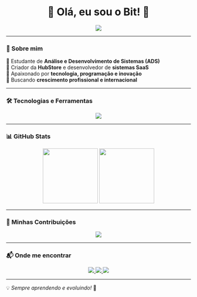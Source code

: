 <h1 align="center">🚀 Olá, eu sou o Bit! 🚀</h1>

<p align="center">
  <img src="https://readme-typing-svg.herokuapp.com?font=Fira+Code&weight=600&size=22&pause=1000&color=00F700&width=600&lines=Desenvolvedor+Full+Stack+em+formação;Criador+da+HubStore;Apaixonado+por+Tecnologia+e+Inovação;Sempre+aprendendo+algo+novo!">
</p>

---

### 📌 Sobre mim
🔹 Estudante de **Análise e Desenvolvimento de Sistemas (ADS)**  
🔹 Criador da **HubStore** e desenvolvedor de **sistemas SaaS**  
🔹 Apaixonado por **tecnologia, programação e inovação**  
🔹 Buscando **crescimento profissional e internacional**  

---

### 🛠️ Tecnologias e Ferramentas

<p align="center">
  <img src="https://skillicons.dev/icons?i=html,css,js,nodejs,express,mysql,mongodb,php,laravel,python,docker,git,github,vscode,figma,linux,bash" />
</p>

---

### 📊 GitHub Stats
<div align="center">
  <img height="150em" src="https://github-readme-stats.vercel.app/api?username=bituserdev&show_icons=true&theme=radical&count_private=true" />
  <img height="150em" src="https://github-readme-streak-stats.herokuapp.com/?user=bituserdev&theme=radical" />
</div>

---

### 🎯 Minhas Contribuições
<p align="center">
  <img src="https://github-profile-summary-cards.vercel.app/api/cards/profile-details?username=bituserdev&theme=radical" />
</p>

---

### 📬 Onde me encontrar
<p align="center">
  <a href="https://www.linkedin.com/in/seu-perfil/" target="_blank">
    <img src="https://img.shields.io/badge/-LinkedIn-0A66C2?style=for-the-badge&logo=linkedin&logoColor=white">
  </a>
  <a href="https://github.com/bituserdev/" target="_blank">
    <img src="https://img.shields.io/badge/-GitHub-181717?style=for-the-badge&logo=github&logoColor=white">
  </a>
  <a href="https://wa.me/seunumerodetelefone" target="_blank">
    <img src="https://img.shields.io/badge/-WhatsApp-25D366?style=for-the-badge&logo=whatsapp&logoColor=white">
  </a>
</p>

---

💡 *Sempre aprendendo e evoluindo!* 🚀
